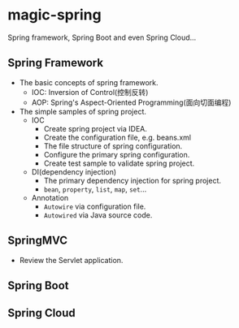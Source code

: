 # magic-spring
Spring framework, Spring Boot and even Spring Cloud...
## Spring Framework
- The basic concepts of spring framework.
    - IOC: Inversion of Control(控制反转)
    - AOP: Spring's Aspect-Oriented Programming(面向切面编程)
- The simple samples of spring project.
    - IOC
        - Create spring project via IDEA.
        - Create the configuration file, e.g. beans.xml
        - The file structure of spring configuration. 
        - Configure the primary spring configuration.
        - Create test sample to validate spring project.        
    - DI(dependency injection)
        - The primary dependency injection for spring project.
        - `bean`,  `property`, `list`, `map`, `set`...
    - Annotation
        - `Autowire` via configuration file.
        -  `Autowired` via Java source code.

## SpringMVC
- Review the Servlet application.

## Spring Boot
## Spring Cloud
